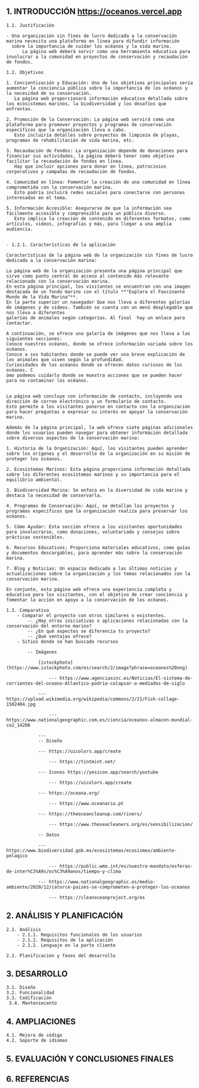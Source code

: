 
## 1. INTRODUCCIÓN https://oceanos.vercel.app

	1.1. Justificación 
 
	- Una organización sin fines de lucro dedicada a la conservación marina necesita una plataforma en línea para difundir información 
 	  sobre la importancia de cuidar los océanos y la vida marina. 
    	  La página web deberá servir como una herramienta educativa para involucrar a la comunidad en proyectos de conservación y recaudación de fondos.
 
	1.2. Objetivos
 	
	1. Concientización y Educación: Uno de los objetivos principales sería aumentar la conciencia pública sobre la importancia de los océanos y la necesidad de su conservación. 
 	   La página web proporcionará información educativa detallada sobre los ecosistemas marinos, la biodiversidad y los desafíos que enfrentan.
	
	2. Promoción de la Conservación: La página web servirá como una plataforma para promover proyectos y programas de conservación específicos que la organización lleva a cabo. 
 	   Esto incluiría detalles sobre proyectos de limpieza de playas, programas de rehabilitación de vida marina, etc.
	
	3. Recaudación de Fondos: La organización depende de donaciones para financiar sus actividades, la página deberá tener como objetivo facilitar la recaudación de fondos en línea. 
 	   Hay que incluir opciones para donar en línea, patrocinios corporativos y campañas de recaudación de fondos.
	
	4. Comunidad en línea: Fomentar la creación de una comunidad en línea comprometida con la conservación marina. 
 	   Esto podría incluirá redes sociales para conectarse con personas interesadas en el tema.
	
	5. Información Accesible: Asegurarse de que la información sea fácilmente accesible y comprensible para un público diverso. 
 	   Esto implica la creación de contenido en diferentes formatos, como artículos, videos, infografías y más, para llegar a una amplia audiencia.

 
    - 1.2.1. Características de la aplicación
    
	Características de la página web de la organización sin fines de lucro dedicada a la conservación marina:

	La página web de la organización presenta una página principal que sirve como punto central de acceso al contenido más relevante relacionado con la conservación marina. 
 	En esta página principal, los visitantes se encuentran con una imagen destacada de un fondo marino con el título **"Explora el Fascinante Mundo de la Vida Marina"**.
	En la parte superior un navegador Que nos lleva a diferentes galerías de imágenes y de videos. También se cuenta con un menú desplegable que nos lleva a diferentes 
 	galerías de animales según categorías. Al final  hay un enlace para contactar.
	
	A continuación, se ofrece una galería de imágenes que nos lleva a las siguientes secciones:
 	Conoce nuestros océanos, donde se ofrece información variada sobre los océanos. 
 	Conoce a sus habitantes donde se puede ver una breve explicación de los animales que viven según la profundidad. 
  	Curiosidades de los océanos donde se ofrecen datos curiosos de los océanos. C
   	ómo podemos cuidarlo donde se muestra acciones que se pueden hacer para no contaminar los océanos.
	
	
	La página web concluye con información de contacto, incluyendo una dirección de correo electrónico y un formulario de contacto. 
 	Esto permite a los visitantes ponerse en contacto con la organización para hacer preguntas o expresar su interés en apoyar la conservación marina.
	
	Además de la página principal, la web ofrece siete páginas adicionales donde los usuarios pueden navegar para obtener información detallada sobre diversos aspectos de la conservación marina:
	
	1. Historia de la Organización: Aquí, los visitantes pueden aprender sobre los orígenes y el desarrollo de la organización en su misión de proteger los océanos.
	
	2. Ecosistemas Marinos: Esta página proporciona información detallada sobre los diferentes ecosistemas marinos y su importancia para el equilibrio ambiental.
	
	3. Biodiversidad Marina: Se enfoca en la diversidad de vida marina y destaca la necesidad de conservarla.
	
	4. Programas de Conservación: Aquí, se detallan los proyectos y programas específicos que la organización realiza para preservar los océanos.
	
	5. Cómo Ayudar: Esta sección ofrece a los visitantes oportunidades para involucrarse, como donaciones, voluntariado y consejos sobre prácticas sostenibles.
	
	6. Recursos Educativos: Proporciona materiales educativos, como guías y documentos descargables, para aprender más sobre la conservación marina.
	
	7. Blog y Noticias: Un espacio dedicado a las últimas noticias y actualizaciones sobre la organización y los temas relacionados con la conservación marina.
	
	En conjunto, esta página web ofrece una experiencia completa y educativa para los visitantes, con el objetivo de crear conciencia y fomentar la acción en apoyo a la conservación de los océanos.
  
	1.3. Comparativa
		- Comparar el proyecto con otros similares o existentes. 
			-- ¿Hay otras iniciativas o aplicaciones relacionadas con la conservación del entorno marino? 
			-- ¿En qué aspectos se diferencia tu proyecto? 
			-- ¿Qué ventajas ofrece?
		- Sitios donde se han buscado recursos
  
  			-- Imágenes
     
  				[istockphoto](https://www.istockphoto.com/es/search/2/image?phrase=oceanos%20ong)
      
      				--- https://www.agenciasinc.es/Noticias/El-sistema-de-corrientes-del-oceano-Atlantico-podria-colapsar-a-mediados-de-siglo
	  
	  			--- https://upload.wikimedia.org/wikipedia/commons/2/21/Fish-collage-1502404.jpg
      
      				--- https://www.nationalgeographic.com.es/ciencia/oceanos-almacen-mundial-co2_14206
	  
	  			--- 
     			-- Diseño
	
	 			--- https://uicolors.app/create
     
     				--- https://tintmint.net/
	 
	 			--- Iconos https://yesicon.app/search/youtube
     
     				--- https://uicolors.app/create
	 
	 			--- https://oceana.org/
     
     				--- https://www.oceanario.pt

	 			--- https://theoceancleanup.com/rivers/
     
     				--- https://www.theseacleaners.org/es/sensibilizacion/
	 
     			-- Datos
	
				--- https://www.biodiversidad.gob.mx/ecosistemas/ecosismex/ambiente-pelagico
    
    				--- https://public.wmo.int/es/nuestro-mandato/esferas-de-inter%C3%A9s/oc%C3%A9anos/tiempo-y-clima
	
				--- https://www.nationalgeographic.es/medio-ambiente/2020/12/catorce-paises-se-comprometen-a-proteger-los-oceanos
    
    				--- https://cleanoceanproject.org/es

 
## 2. ANÁLISIS Y PLANIFICACIÓN 

	2.1. Análisis 
		- 2.1.1. Requisitos funcionales de los usuarios
		- 2.1.2. Requisitos de la aplicación 
		- 2.1.2. Lenguaje en la parte cliente 
  
	2.2. Planificación y fases del desarrollo 
 
## 3. DESARROLLO

	3.1. Diseño
	3.2. Funcionalidad 
	3.3. Codificación 
	 3.4. Mantenimiento 
  
## 4. AMPLIACIONES

	4.1. Mejora de código 
	4.2. Soporte de idiomas 
 
## 5. EVALUACIÓN Y CONCLUSIONES FINALES 

## 6. REFERENCIAS

